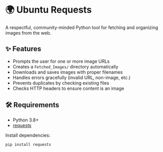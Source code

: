 # 🌍 Ubuntu Requests

A respectful, community-minded Python tool for fetching and organizing images from the web.

## ✨ Features
- Prompts the user for one or more image URLs
- Creates a `Fetched_Images/` directory automatically
- Downloads and saves images with proper filenames
- Handles errors gracefully (invalid URL, non-image, etc.)
- Prevents duplicates by checking existing files
- Checks HTTP headers to ensure content is an image

## 🛠 Requirements
- Python 3.8+
- [requests](https://docs.python-requests.org/)

Install dependencies:
```bash
pip install requests

